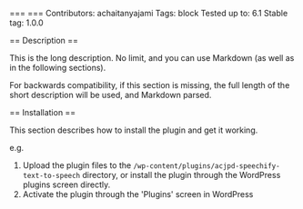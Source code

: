 ===  ===
Contributors:      achaitanyajami
Tags:              block
Tested up to:      6.1
Stable tag:        1.0.0



== Description ==

This is the long description. No limit, and you can use Markdown (as well as in the following sections).

For backwards compatibility, if this section is missing, the full length of the short description will be used, and
Markdown parsed.

== Installation ==

This section describes how to install the plugin and get it working.

e.g.

1. Upload the plugin files to the `/wp-content/plugins/acjpd-speechify-text-to-speech` directory, or install the plugin through the WordPress plugins screen directly.
1. Activate the plugin through the 'Plugins' screen in WordPress